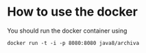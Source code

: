 # How to use the docker

You should run the docker container using 
```
docker run -t -i -p 8080:8080 java8/archiva
```
